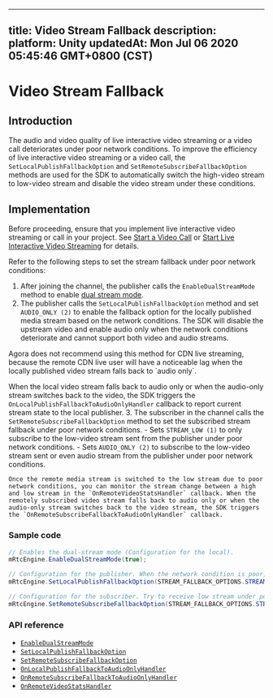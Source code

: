 
---
title: Video Stream Fallback
description: 
platform: Unity
updatedAt: Mon Jul 06 2020 05:45:46 GMT+0800 (CST)
---
# Video Stream Fallback
## Introduction

The audio and video quality of live interactive video streaming or a video call deteriorates under poor network conditions. To improve the efficiency of live interactive video streaming or a video call, the `SetLocalPublishFallbackOption` and `SetRemoteSubscribeFallbackOption` methods are used for the SDK to automatically switch the high-video stream to low-video stream and disable the video stream under these conditions.


## Implementation

Before proceeding, ensure that you implement live interactive video streaming or call in your project. See [Start a Video Call](../../en/Video/start_call_unity.md) or [Start Live Interactive Video Streaming](../../en/Video/start_live_unity.md) for details.

Refer to the following steps to set the stream fallback under poor network conditions:

1. After joining the channel, the publisher calls the `EnableDualStreamMode` method to enable [dual stream mode](https://docs.agora.io/en/Agora%20Platform/terms?platform=All%20Platforms#a-name-dualadual-stream-mode).
2. The publisher calls the `SetLocalPublishFallbackOption` method and set `AUDIO_ONLY (2)` to enable the fallback option for the locally published media stream based on the network conditions. The SDK will disable the upstream video and enable audio only when the network conditions deteriorate and cannot support both video and audio streams.

<div class="alert note">Agora does not recommend using this method for CDN live streaming, because the remote CDN live user will have a noticeable lag when the locally published video stream falls back to `audio only`.</div>
	
When the local video stream falls back to audio only or when the audio-only stream switches back to the video, the SDK triggers the `OnLocalPublishFallbackToAudioOnlyHandler` callback to report current stream state to the local publisher.
3. The subscriber in the channel calls the `SetRemoteSubscribeFallbackOption` method to set the subscribed stream fallback under poor network conditions.
	- Sets `STREAM_LOW (1)` to only subscribe to the low-video stream sent from the publisher under poor network conditions.
	- Sets `AUDIO_ONLY (2)` to subscribe to the low-video stream sent or even audio stream from the publisher under poor network conditions.
	
	Once the remote media stream is switched to the low stream due to poor network conditions, you can monitor the stream change between a high and low stream in the `OnRemoteVideoStatsHandler` callback. When the remotely subscribed video stream falls back to audio only or when the audio-only stream switches back to the video stream, the SDK triggers the `OnRemoteSubscribeFallbackToAudioOnlyHandler` callback. 


### Sample code

```C#
// Enables the dual-stream mode (Configuration for the local).
mRtcEngine.EnableDualStreamMode(true);

// Configuration for the publisher. When the network condition is poor, send audio only. 
mRtcEngine.SetLocalPublishFallbackOption(STREAM_FALLBACK_OPTIONS.STREAM_FALLBACK_OPTION_AUDIO_ONLY);

// Configuration for the subscriber. Try to receive low stream under poor network conditions. When the current network conditions are not sufficient for video streams, receive audio stream only.    
mRtcEngine.SetRemoteSubscribeFallbackOption(STREAM_FALLBACK_OPTIONS.STREAM_FALLBACK_OPTION_AUDIO_ONLY);
```

### API reference

- [`EnableDualStreamMode`](https://docs.agora.io/en/Video/API%20Reference/unity/classagora__gaming__rtc_1_1_i_rtc_engine.html#a2ed16751006195361282bf82edbeccde)
- [`SetLocalPublishFallbackOption`](https://docs.agora.io/en/Video/API%20Reference/unity/classagora__gaming__rtc_1_1_i_rtc_engine.html#ad4e6fc7e4f6d226a729af6cd98f049bb)
- [`SetRemoteSubscribeFallbackOption`](https://docs.agora.io/en/Video/API%20Reference/unity/classagora__gaming__rtc_1_1_i_rtc_engine.html#ae8c98153bac5c94f05cd08ccf9c1cceb)
- [`OnLocalPublishFallbackToAudioOnlyHandler`](https://docs.agora.io/en/Video/API%20Reference/unity/namespaceagora__gaming__rtc.html#a2332869b4b21af5c29939c444ffc106a)
- [`OnRemoteSubscribeFallbackToAudioOnlyHandler`](https://docs.agora.io/en/Video/API%20Reference/unity/namespaceagora__gaming__rtc.html#a1579ffe847479f2a4963ec2cdb670df1)
- [`OnRemoteVideoStatsHandler`](https://docs.agora.io/en/Video/API%20Reference/unity/namespaceagora__gaming__rtc.html#a4a0e9e6402f4e279446a0e048423e30d)
